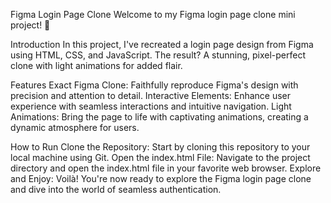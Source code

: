 Figma Login Page Clone
Welcome to my Figma login page clone mini project! 👋

Introduction
In this project, I've recreated a login page design from Figma using HTML, CSS, and JavaScript. The result? A stunning, pixel-perfect clone with light animations for added flair.

Features
Exact Figma Clone: Faithfully reproduce Figma's design with precision and attention to detail.
Interactive Elements: Enhance user experience with seamless interactions and intuitive navigation.
Light Animations: Bring the page to life with captivating animations, creating a dynamic atmosphere for users.


How to Run
Clone the Repository: Start by cloning this repository to your local machine using Git.
Open the index.html File: Navigate to the project directory and open the index.html file in your favorite web browser.
Explore and Enjoy: Voilà! You're now ready to explore the Figma login page clone and dive into the world of seamless authentication.
